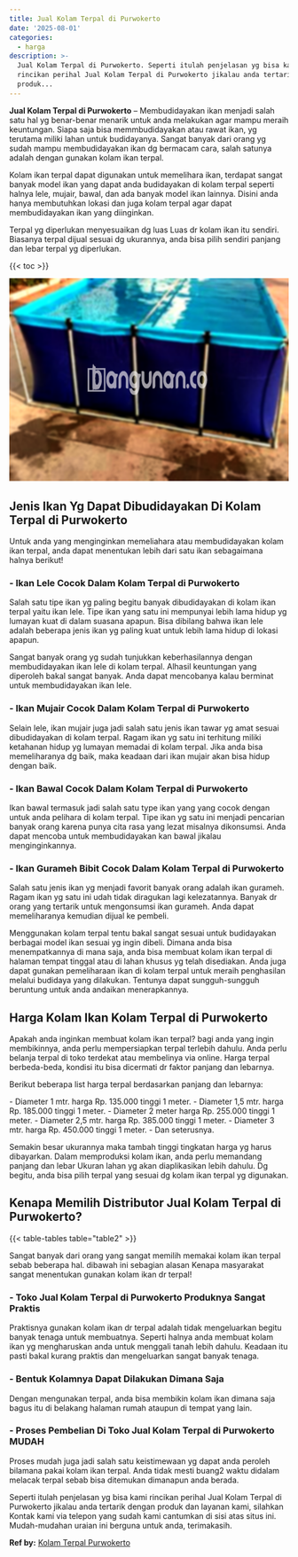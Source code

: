 ```yaml
---
title: Jual Kolam Terpal di Purwokerto
date: '2025-08-01'
categories:
  - harga
description: >-
  Jual Kolam Terpal di Purwokerto. Seperti itulah penjelasan yg bisa kami
  rincikan perihal Jual Kolam Terpal di Purwokerto jikalau anda tertarik dengan
  produk...
---
```


**Jual Kolam Terpal di Purwokerto** – Membudidayakan ikan menjadi salah satu hal yg benar-benar menarik untuk anda melakukan agar mampu meraih keuntungan. Siapa saja bisa memmbudidayakan atau rawat ikan, yg terutama miliki lahan untuk budidayanya. Sangat banyak dari orang yg sudah mampu membudidayakan ikan dg bermacam cara, salah satunya adalah dengan gunakan kolam ikan terpal.

Kolam ikan terpal dapat digunakan untuk memelihara ikan, terdapat sangat banyak model ikan yang dapat anda budidayakan di kolam terpal seperti halnya lele, mujair, bawal, dan ada banyak model ikan lainnya. Disini anda hanya membutuhkan lokasi dan juga kolam terpal agar dapat membudidayakan ikan yang diinginkan.

Terpal yg diperlukan menyesuaikan dg luas Luas dr kolam ikan itu sendiri. Biasanya terpal dijual sesuai dg ukurannya, anda bisa pilih sendiri panjang dan lebar terpal yg diperlukan.

{{< toc >}}

![Jual Kolam Terpal di Purwokerto](/images/jual-kolam-terpal-55.png)

## Jenis Ikan Yg Dapat Dibudidayakan Di Kolam Terpal di Purwokerto

Untuk anda yang menginginkan memeliahara atau membudidayakan kolam ikan terpal, anda dapat menentukan lebih dari satu ikan sebagaimana halnya berikut!

### \- Ikan Lele Cocok Dalam Kolam Terpal di Purwokerto

Salah satu tipe ikan yg paling begitu banyak dibudidayakan di kolam ikan terpal yaitu ikan lele. Tipe ikan yang satu ini mempunyai lebih lama hidup yg lumayan kuat di dalam suasana apapun. Bisa dibilang bahwa ikan lele adalah beberapa jenis ikan yg paling kuat untuk lebih lama hidup di lokasi apapun.

Sangat banyak orang yg sudah tunjukkan keberhasilannya dengan membudidayakan ikan lele di kolam terpal. Alhasil keuntungan yang diperoleh bakal sangat banyak. Anda dapat mencobanya kalau berminat untuk membudidayakan ikan lele.

### \- Ikan Mujair Cocok Dalam Kolam Terpal di Purwokerto

Selain lele, ikan mujair juga jadi salah satu jenis ikan tawar yg amat sesuai dibudidayakan di kolam terpal. Ragam ikan yg satu ini terhitung miliki ketahanan hidup yg lumayan memadai di kolam terpal. Jika anda bisa memeliharanya dg baik, maka keadaan dari ikan mujair akan bisa hidup dengan baik.

### \- Ikan Bawal Cocok Dalam Kolam Terpal di Purwokerto

Ikan bawal termasuk jadi salah satu type ikan yang yang cocok dengan untuk anda pelihara di kolam terpal. Tipe ikan yg satu ini menjadi pencarian banyak orang karena punya cita rasa yang lezat misalnya dikonsumsi. Anda dapat mencoba untuk membudidayakan kan bawal jikalau menginginkannya.

### \- Ikan Gurameh Bibit Cocok Dalam Kolam Terpal di Purwokerto

Salah satu jenis ikan yg menjadi favorit banyak orang adalah ikan gurameh. Ragam ikan yg satu ini udah tidak diragukan lagi kelezatannya. Banyak dr orang yang tertarik untuk mengonsumsi ikan gurameh. Anda dapat memeliharanya kemudian dijual ke pembeli.

Menggunakan kolam terpal tentu bakal sangat sesuai untuk budidayakan berbagai model ikan sesuai yg ingin dibeli. Dimana anda bisa menempatkannya di mana saja, anda bisa membuat kolam ikan terpal di halaman tempat tinggal atau di lahan khusus yg telah disediakan. Anda juga dapat gunakan pemeliharaan ikan di kolam terpal untuk meraih penghasilan melalui budidaya yang dilakukan. Tentunya dapat sungguh-sungguh beruntung untuk anda andaikan menerapkannya.

## Harga Kolam Ikan Kolam Terpal di Purwokerto

Apakah anda inginkan membuat kolam ikan terpal? bagi anda yang ingin membikinnya, anda perlu mempersiapkan terpal terlebih dahulu. Anda perlu belanja terpal di toko terdekat atau membelinya via online. Harga terpal berbeda-beda, kondisi itu bisa dicermati dr faktor panjang dan lebarnya.

Berikut beberapa list harga terpal berdasarkan panjang dan lebarnya:

\- Diameter 1 mtr. harga Rp. 135.000 tinggi 1 meter. - Diameter 1,5 mtr. harga Rp. 185.000 tinggi 1 meter. - Diameter 2 meter harga Rp. 255.000 tinggi 1 meter. - Diameter 2,5 mtr. harga Rp. 385.000 tinggi 1 meter. - Diameter 3 mtr. harga Rp. 450.000 tinggi 1 meter. - Dan seterusnya.

Semakin besar ukurannya maka tambah tinggi tingkatan harga yg harus dibayarkan. Dalam memproduksi kolam ikan, anda perlu memandang panjang dan lebar Ukuran lahan yg akan diaplikasikan lebih dahulu. Dg begitu, anda bisa pilih terpal yang sesuai dg kolam ikan terpal yg digunakan.

## Kenapa Memilih Distributor Jual Kolam Terpal di Purwokerto?

{{< table-tables table="table2" >}}

Sangat banyak dari orang yang sangat memilih memakai kolam ikan terpal sebab beberapa hal. dibawah ini sebagian alasan Kenapa masyarakat sangat menentukan gunakan kolam ikan dr terpal!

### \- Toko Jual Kolam Terpal di Purwokerto Produknya Sangat Praktis

Praktisnya gunakan kolam ikan dr terpal adalah tidak mengeluarkan begitu banyak tenaga untuk membuatnya. Seperti halnya anda membuat kolam ikan yg mengharuskan anda untuk menggali tanah lebih dahulu. Keadaan itu pasti bakal kurang praktis dan mengeluarkan sangat banyak tenaga.

### \- Bentuk Kolamnya Dapat Dilakukan Dimana Saja

Dengan mengunakan terpal, anda bisa membikin kolam ikan dimana saja bagus itu di belakang halaman rumah ataupun di tempat yang lain.

### \- Proses Pembelian Di Toko Jual Kolam Terpal di Purwokerto MUDAH

Proses mudah juga jadi salah satu keistimewaan yg dapat anda peroleh bilamana pakai kolam ikan terpal. Anda tidak mesti buang2 waktu didalam melacak terpal sebab bisa ditemukan dimanapun anda berada.

Seperti itulah penjelasan yg bisa kami rincikan perihal Jual Kolam Terpal di Purwokerto jikalau anda tertarik dengan produk dan layanan kami, silahkan Kontak kami via telepon yang sudah kami cantumkan di sisi atas situs ini. Mudah-mudahan uraian ini berguna untuk anda, terimakasih.

**Ref by:** [Kolam Terpal Purwokerto](https://id.wikipedia.org/wiki/Kolam)
